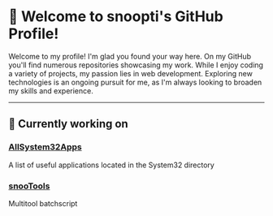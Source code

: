 <!DOCTYPE html>
<html lang="en">
  <body>
    <h1>👋 Welcome to snoopti's GitHub Profile!</h1>
    <p>
      Welcome to my profile! I'm glad you found your way here. On my GitHub
      you'll find numerous repositories showcasing my work. While I enjoy coding
      a variety of projects, my passion lies in web development. Exploring new
      technologies is an ongoing pursuit for me, as I'm always looking to
      broaden my skills and experience.
    </p>
    <hr>
    <h2>🚀 Currently working on</h2>
    <h3>
      <a href="https://github.com/snoopti/AllSystem32Apps">AllSystem32Apps</a>
    </h3>
    <p>A list of useful applications located in the System32 directory</p>
    <h3><a href="https://github.com/snoopti/snooTools">snooTools</a></h3>
    <p>Multitool batchscript</p>
  </body>
</html>

